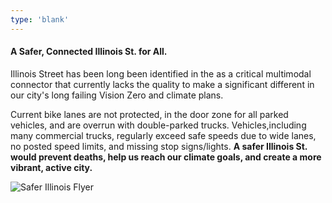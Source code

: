 ```yaml
---
type: 'blank'
---
```


#### A Safer, Connected Illinois St. for All.

Illinois Street has been long been identified in the as a critical multimodal connector that currently lacks the quality to make a significant different in our city's long failing Vision Zero and climate plans. 

Current bike lanes are not protected, in the door zone for all parked vehicles, and are overrun with double-parked trucks. Vehicles,including many commercial trucks, regularly exceed safe speeds due to wide lanes, no posted speed limits, and missing stop signs/lights. **A safer Illinois St. would prevent deaths, help us reach our climate goals, and create a more vibrant, active city.**

![Safer Illinois Flyer](images/safer-illinois-flyer.jpeg)